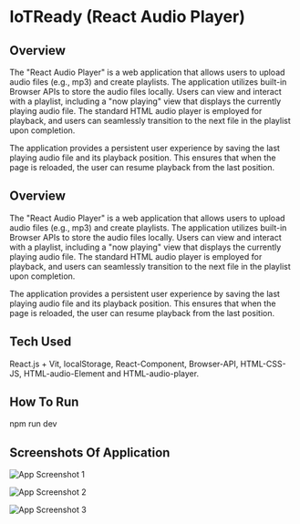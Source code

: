 
# IoTReady (React Audio Player)


## Overview

The "React Audio Player" is a web application that allows users to upload audio files (e.g., mp3) and create playlists. The application utilizes built-in Browser APIs to store the audio files locally. Users can view and interact with a playlist, including a "now playing" view that displays the currently playing audio file. The standard HTML audio player is employed for playback, and users can seamlessly transition to the next file in the playlist upon completion.

The application provides a persistent user experience by saving the last playing audio file and its playback position. This ensures that when the page is reloaded, the user can resume playback from the last position.
## Overview

The "React Audio Player" is a web application that allows users to upload audio files (e.g., mp3) and create playlists. The application utilizes built-in Browser APIs to store the audio files locally. Users can view and interact with a playlist, including a "now playing" view that displays the currently playing audio file. The standard HTML audio player is employed for playback, and users can seamlessly transition to the next file in the playlist upon completion.

The application provides a persistent user experience by saving the last playing audio file and its playback position. This ensures that when the page is reloaded, the user can resume playback from the last position.
## Tech Used
React.js + Vit, localStorage, React-Component, Browser-API, HTML-CSS-JS, HTML-audio-Element and HTML-audio-player.


## How To Run

npm run dev

## Screenshots Of Application

![App Screenshot 1](https://github.com/02snehil/IoTReady/assets/144478335/be457cc8-dd1a-4855-8a30-b0db3bf091a9)

![App Screenshot 2](https://github.com/02snehil/IoTReady/assets/144478335/fad8219a-9ec7-4d0a-819a-50a554bce0ac)

![App Screenshot 3](https://github.com/02snehil/IoTReady/assets/144478335/aecaf4d9-ec44-495c-96a5-cd54ec8125f3)

